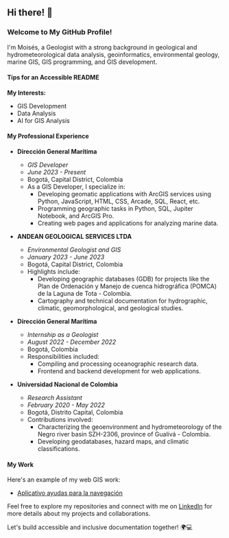 ## Hi there! 👋

### Welcome to My GitHub Profile!

I'm Moisés, a Geologist with a strong background in geological and hydrometeorological data analysis, geoinformatics, environmental geology, marine GIS, GIS programming, and GIS development.

#### Tips for an Accessible README

**My Interests:**
- GIS Development
- Data Analysis
- AI for GIS Analysis

#### My Professional Experience

- **Dirección General Marítima**
  - *GIS Developer*
  - *June 2023 - Present*
  - Bogotá, Capital District, Colombia
  - As a GIS Developer, I specialize in:
    - Developing geomatic applications with ArcGIS services using Python, JavaScript, HTML, CSS, Arcade, SQL, React, etc.
    - Programming geographic tasks in Python, SQL, Jupiter Notebook, and ArcGIS Pro.
    - Creating web pages and applications for analyzing marine data.

- **ANDEAN GEOLOGICAL SERVICES LTDA**
  - *Environmental Geologist and GIS*
  - *January 2023 - June 2023*
  - Bogotá, Capital District, Colombia
  - Highlights include:
    - Developing geographic databases (GDB) for projects like the Plan de Ordenación y Manejo de cuenca hidrográfica (POMCA) de la Laguna de Tota - Colombia.
    - Cartography and technical documentation for hydrographic, climatic, geomorphological, and geological studies.

- **Dirección General Marítima**
  - *Internship as a Geologist*
  - *August 2022 - December 2022*
  - Bogotá, Colombia
  - Responsibilities included:
    - Compiling and processing oceanographic research data.
    - Frontend and backend development for web applications.

- **Universidad Nacional de Colombia**
  - *Research Assistant*
  - *February 2020 - May 2022*
  - Bogotá, Distrito Capital, Colombia
  - Contributions involved:
    - Characterizing the geoenvironment and hydrometeorology of the Negro river basin SZH-2306, province of Gualivá - Colombia.
    - Developing geodatabases, hazard maps, and climatic classifications.

#### My Work

Here's an example of my web GIS work:
- [Aplicativo ayudas para la navegación](https://ide.dimar.mil.co/Aplicativo_Se%C3%B1alizacion_Maritima/)

Feel free to explore my repositories and connect with me on [LinkedIn](https://www.linkedin.com/in/mois%C3%A9s-a-santizo-fuentes-3a893a19b/?locale=en_US) for more details about my projects and collaborations.

Let's build accessible and inclusive documentation together! 🌍💻


